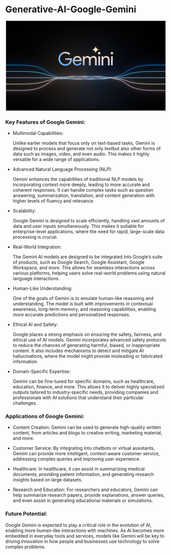 #                                                      Generative-AI-Google-Gemini


<center>
  <img src="Gemini_SS.width.jpg" alt="Generative-AI-Google-Gemin" width="500">
</center>

### Key Features of Google Gemini:
- Multimodal Capabilities:

     Unlike earlier models that focus only on text-based tasks, Gemini is designed to process and generate not only textbut also other forms of data
     such as images, video, and even audio. This makes it highly versatile for a wide range of applications.
  
- Advanced Natural Language Processing (NLP):

     Gemini enhances the capabilities of traditional NLP models by incorporating context more deeply, leading to more accurate and coherent responses.
     It can handle complex tasks such as question answering, summarization, translation, and content generation with higher levels of fluency and relevance.
  
- Scalability:

    Google Gemini is designed to scale efficiently, handling vast amounts of data and user inputs simultaneously. This makes it suitable for enterprise-level 
    applications, where the need for rapid, large-scale data processing is crucial.
  
- Real-World Integration:

     The Gemini AI models are designed to be integrated into Google’s suite of products, such as Google Search, Google Assistant, Google Workspace, and more.
     This allows for seamless interactions across various platforms, helping users solve real-world problems using natural language interactions.
  
- Human-Like Understanding:

     One of the goals of Gemini is to emulate human-like reasoning and understanding. The model is built with improvements in contextual awareness,
     long-term memory, and reasoning capabilities, enabling more accurate predictions and personalized responses.
  
- Ethical AI and Safety:

     Google places a strong emphasis on ensuring the safety, fairness, and ethical use of AI models. Gemini incorporates advanced safety protocols
     to reduce the chances of generating harmful, biased, or inappropriate content. It also includes mechanisms to detect and mitigate AI hallucinations,
     where the model might provide misleading or fabricated information.
  
- Domain-Specific Expertise:

     Gemini can be fine-tuned for specific domains, such as healthcare, education, finance, and more. This allows it to deliver highly specialized outputs
     tailored to industry-specific needs, providing companies and professionals with AI solutions that understand their particular challenges.
  
### Applications of Google Gemini:
  - Content Creation: Gemini can be used to generate high-quality written content, from articles and blogs to creative writing, marketing material, and more.

  - Customer Service: By integrating into chatbots or virtual assistants, Gemini can provide more intelligent, context-aware customer service, addressing complex queries and improving user experience.

  - Healthcare: In healthcare, it can assist in summarizing medical documents, providing patient information, and generating research insights based on large datasets.

  - Research and Education: For researchers and educators, Gemini can help summarize research papers, provide explanations, answer queries, and even assist in generating educational materials or simulations.

### Future Potential:
   Google Gemini is expected to play a critical role in the evolution of AI, enabling more human-like interactions with machines. 
   As AI becomes more embedded in everyday tools and services, models like Gemini will be key to driving innovation in how people 
   and businesses use technology to solve complex problems.

